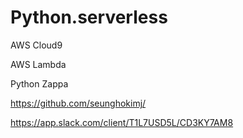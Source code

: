 # Python.serverless

AWS Cloud9

AWS Lambda

Python Zappa

https://github.com/seunghokimj/

https://app.slack.com/client/T1L7USD5L/CD3KY7AM8
